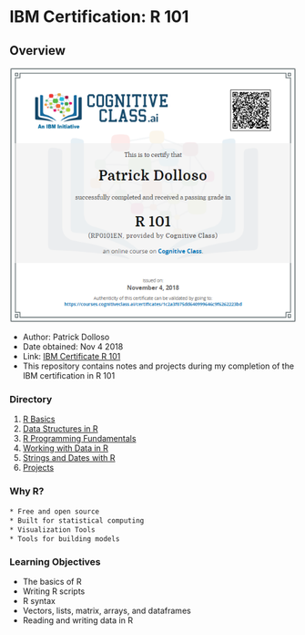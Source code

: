 # IBM Certification: R 101
## Overview
![1](./img/1.PNG)  
* Author: Patrick Dolloso
* Date obtained: Nov 4 2018
* Link: [IBM Certificate R 101](https://courses.cognitiveclass.ai/certificates/1c2a3f075dd640999646c9f6262223bd)
* This repository contains notes and projects during my completion of the IBM certification in R 101
### Directory
1. [R Basics](./1-R-Basics/readme.md)
2. [Data Structures in R](./2-R-Data-Structures/readme.md)
3. [R Programming Fundamentals](./3-R-Programming-Fundamentals/readme.md)
4. [Working with Data in R](./4-Working-with-Data/readme.md)
5. [Strings and Dates with R](./5-Strings-and-Dates/readme.md)
6. [Projects](./Projects/readme.md)
### Why R?
    * Free and open source
    * Built for statistical computing
    * Visualization Tools
    * Tools for building models
### Learning Objectives
* The basics of R
* Writing R scripts
* R syntax
* Vectors, lists, matrix, arrays, and dataframes
* Reading and writing data in R